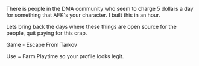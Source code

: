 There is people in the DMA community who seem to charge 5 dollars a day for something that AFK's your character. I built this in an hour.

Lets bring back the days where these things are open source for the people, quit paying for this crap.

Game - Escape From Tarkov

Use = Farm Playtime so your profile looks legit.
